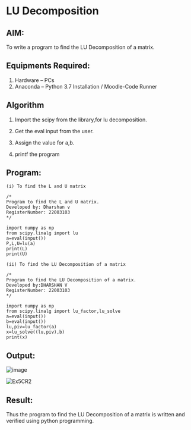 # LU Decomposition 

## AIM:
To write a program to find the LU Decomposition of a matrix.

## Equipments Required:
1. Hardware – PCs
2. Anaconda – Python 3.7 Installation / Moodle-Code Runner

## Algorithm

1. Import the scipy from the library,for lu decomposition.

2. Get the eval input from the user.

3. Assign the value for a,b.

4. printf the program

## Program:
```
(i) To find the L and U matrix

/*
Program to find the L and U matrix.
Developed by: Dharshan v
RegisterNumber: 22003103
*/
```
```
import numpy as np
from scipy.linalg import lu
a=eval(input())
P,L,U=lu(a)
print(L)
print(U)

```
```
(ii) To find the LU Decomposition of a matrix

/*
Program to find the LU Decomposition of a matrix.
Developed by:DHARSHAN V 
RegisterNumber: 22003103
*/
```
```
import numpy as np
from scipy.linalg import lu_factor,lu_solve
a=eval(input())
b=eval(input())
lu,piv=lu_factor(a)
x=lu_solve((lu,piv),b)
print(x)
```

## Output:


![image](https://user-images.githubusercontent.com/113497491/191963197-e5ccd579-3b51-4fca-bd5f-df6b23a24f73.png)


![Ex5CR2](https://user-images.githubusercontent.com/113497491/191964314-5691feca-4834-4f83-9ac5-2b7e911675c3.png)



## Result:
Thus the program to find the LU Decomposition of a matrix is written and verified using python programming.

